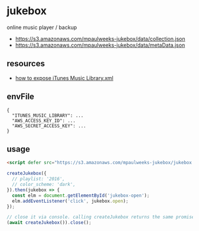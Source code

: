 # jukebox

online music player / backup

- https://s3.amazonaws.com/mpaulweeks-jukebox/data/collection.json
- https://s3.amazonaws.com/mpaulweeks-jukebox/data/metaData.json

## resources

- [how to expose iTunes Music Library.xml](http://osxdaily.com/2018/05/23/itunes-library-xml-file-missing-fix/)

## envFile

```
{
  "ITUNES_MUSIC_LIBRARY": ...
  "AWS_ACCESS_KEY_ID": ...
  "AWS_SECRET_ACCESS_KEY": ...
}
```

## usage

```html
<script defer src="https://s3.amazonaws.com/mpaulweeks-jukebox/jukebox.min.js"></script>
```

```js
createJukebox({
  // playlist: '2016',
  // color_scheme: 'dark',
}).then(jukebox => {
  const elm = document.getElementById('jukebox-open');
  elm.addEventListener('click', jukebox.open);
});

// close it via console. calling createJukebox returns the same promise
(await createJukebox()).close();
```
